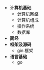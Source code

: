 - **计算机基础**
  - [计算机网络](./network/README.md)
  - 计算机组成
  - 操作系统
  - 数据库
- **面经**
- **框架及源码**
  - gin 框架
- **语言基础**
  - go
